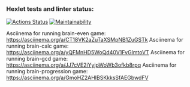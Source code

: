 ### Hexlet tests and linter status:
[![Actions Status](https://github.com/RainZerg/frontend-project-44/actions/workflows/hexlet-check.yml/badge.svg)](https://github.com/RainZerg/frontend-project-44/actions)
[![Maintainability](https://api.codeclimate.com/v1/badges/674c7f2dc7ff2bc1fc19/maintainability)](https://codeclimate.com/github/RainZerg/frontend-project-44/maintainability)

Asciinema for running brain-even game: https://asciinema.org/a/CT18VK2aZuTaXSMpNB1ZuGSTk
Asciinema for running brain-calc game: https://asciinema.org/a/yQFMnHD5WoQd40V1FvGlmtoVT
Asciinema for running brain-gcd game: https://asciinema.org/a/JJ7cVE2iYyjpWoWb3ofkb8rpq
Asciinema for running brain-progression game: https://asciinema.org/a/GmoHZ2AHIBSKkksSfAEGbwdFV